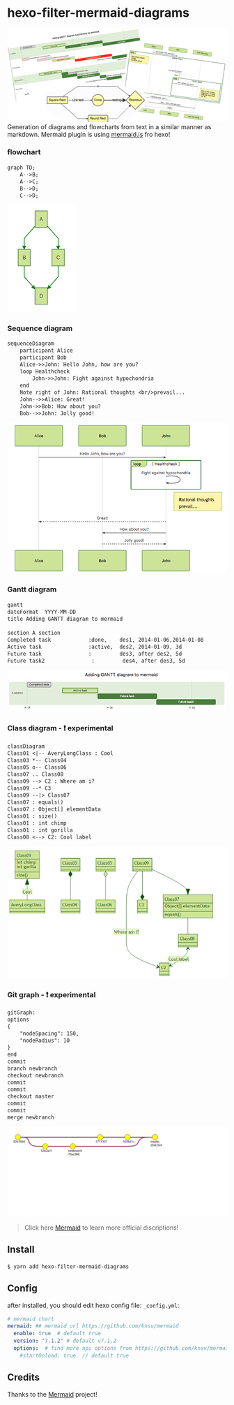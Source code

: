 # hexo-filter-mermaid-diagrams
![](/img/header.png)
Generation of diagrams and flowcharts from text in a similar manner as markdown.
Mermaid plugin is using [mermaid.js](https://mermaidjs.github.io/) fro hexo!
### flowchart
```
graph TD;
    A-->B;
    A-->C;
    B-->D;
    C-->D;
```
![](/img/flow.png)
### Sequence diagram
```
sequenceDiagram
    participant Alice
    participant Bob
    Alice->>John: Hello John, how are you?
    loop Healthcheck
        John->>John: Fight against hypochondria
    end
    Note right of John: Rational thoughts <br/>prevail...
    John-->>Alice: Great!
    John->>Bob: How about you?
    Bob-->>John: Jolly good!
```
![](/img/sequence.png)
### Gantt diagram
```
gantt
dateFormat  YYYY-MM-DD
title Adding GANTT diagram to mermaid

section A section
Completed task            :done,    des1, 2014-01-06,2014-01-08
Active task               :active,  des2, 2014-01-09, 3d
Future task               :         des3, after des2, 5d
Future task2               :         des4, after des3, 5d
```
![](/img/gantt.png)
### Class diagram - ❗️ experimental
```
classDiagram
Class01 <|-- AveryLongClass : Cool
Class03 *-- Class04
Class05 o-- Class06
Class07 .. Class08
Class09 --> C2 : Where am i?
Class09 --* C3
Class09 --|> Class07
Class07 : equals()
Class07 : Object[] elementData
Class01 : size()
Class01 : int chimp
Class01 : int gorilla
Class08 <--> C2: Cool label
```
![](/img/class.png)
### Git graph - ❗️ experimental
```
gitGraph:
options
{
    "nodeSpacing": 150,
    "nodeRadius": 10
}
end
commit
branch newbranch
checkout newbranch
commit
commit
checkout master
commit
commit
merge newbranch
```
![](/img/git.png)

> Click here [Mermaid](https://github.com/knsv/mermaid) to learn more official discriptions! 

## Install
```bash
$ yarn add hexo-filter-mermaid-diagrams
```

## Config
after installed, you should edit hexo config file: `_config.yml`:
```yaml
# mermaid chart
mermaid: ## mermaid url https://github.com/knsv/mermaid
  enable: true  # default true
  version: "7.1.2" # default v7.1.2
  options:  # find more api options from https://github.com/knsv/mermaid/blob/master/src/mermaidAPI.js
    #startOnload: true  // default true
```
## Credits
Thanks to the [Mermaid](https://mermaidjs.github.io/) project!
